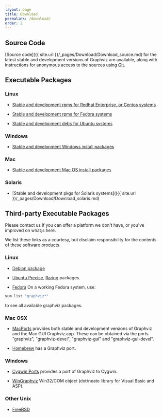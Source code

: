 ```yaml
---
layout: page
title: Download
permalink: /download/
order: 2
---
```

         
         
## Source Code

[Source code]({{ site.url }}/_pages/Download/Download_source.md) for the latest stable and 
development versions of Graphviz are available, along with instructions for anonymous 
access to the sources using [Git](http://git-scm.com/).

## Executable Packages

### Linux

* [Stable and development rpms for Redhat Enterprise, or Centos systems](http://www.graphviz.org/Download_linux_rhel.php)

* [Stable and development rpms for Fedora systems](http://www.graphviz.org/Download_linux_fedora.php)

* [Stable and development debs for Ubuntu systems](http://www.graphviz.org/Download_linux_ubuntu.php)

### Windows

* [Stable and development Windows install packages](http://www.graphviz.org/Download_windows.php)


### Mac

* [Stable and development Mac OS install packages](http://www.graphviz.org/Download_macos.php)

### Solaris

* [Stable and development pkgs for Solaris systems](({{ site.url }}/_pages/Download/Download_solaris.md)

## Third-party Executable Packages

Please contact us if you can offer a platform we don't have, or you've improved on what;s here.

We list these links as a courtesy, but disclaim responsibility for the contents of these software products.

### Linux
* [Debian package](http://packages.debian.org/search?suite=all&amp;searchon=names&amp;keywords=graphviz)

* [Ubuntu Precise](http://packages.ubuntu.com/precise/graphics/graphviz), [Raring](http://packages.ubuntu.com/raring/graphics/graphviz) packages.

* [Fedora](http://fedoraproject.org/) On a working Fedora system, use:

```C
yum list "graphviz*"
```

to see all available graphviz packages.

### Mac OSX

* [MacPorts](http://www.macports.org/) provides both stable and development versions of 
Graphviz and the Mac GUI Graphviz.app. These can be obtained via the ports "graphviz", "graphviz-devel", "graphviz-gui" and "graphviz-gui-devel".

* [Homebrew](http://mxcl.github.com/homebrew/) has a Graphviz port.

### Windows

* [Cygwin Ports](http://sourceware.org/cygwinports/) provides a port of Graphviz to Cygwin.  

* [WinGraphviz](http://wingraphviz.sourceforge.net/wingraphviz/) Win32/COM object (dot/neato library for Visual Basic and ASP).

### Other Unix

* [FreeBSD](http://www.freshports.org/graphics/graphviz/)

